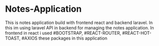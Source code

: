 # Notes-Application
This is notes application build with frontend react and backend laravel. In this im using laravel API in backend for managing the notes application. In frontend in react i used #BOOTSTRAP, #REACT-ROUTER, #REACT-HOT-TOAST, #AXIOS these packages in this application
